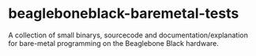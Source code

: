 beagleboneblack-baremetal-tests
===============================

A collection of small binarys, sourcecode and documentation/explanation for bare-metal programming on the Beaglebone Black hardware.
